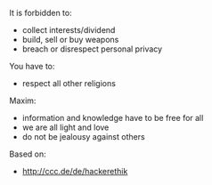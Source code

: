 It is forbidden to:
* collect interests/dividend
* build, sell or buy weapons
* breach or disrespect personal privacy

You have to:
* respect all other religions

Maxim:
* information and knowledge have to be free for all
* we are all light and love
* do not be jealousy against others

Based on:
* http://ccc.de/de/hackerethik
